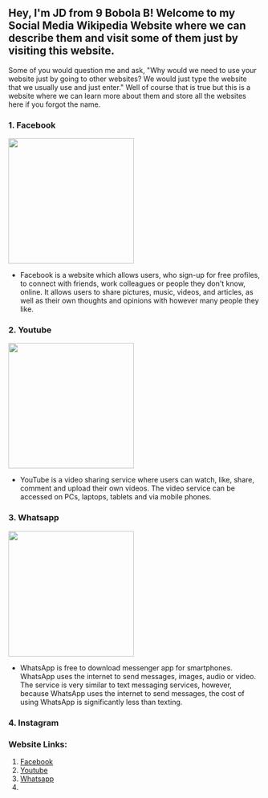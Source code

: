 
<link rel="shortcut icon" type="image/x-icon" href="favicon.ico?">

## Hey, I'm JD from 9 Bobola B! Welcome to my Social Media Wikipedia Website where we can describe them and visit some of them just by visiting this website.

Some of you would question me and ask, "Why would we need to use your website just by going to other websites? We would just type the website that we usually use and just enter." Well of course that is true but this is a website where we can learn more about them and store all the websites here if you forgot the name.

### 1. Facebook

<img src="https://upload.wikimedia.org/wikipedia/commons/thumb/0/05/Facebook_Logo_%282019%29.png/768px-Facebook_Logo_%282019%29.png" width="250" height="250" />

- Facebook is a website which allows users, who sign-up for free profiles, to connect with friends, work colleagues or people they don't know, online. It allows users to share pictures, music, videos, and articles, as well as their own thoughts and opinions with however many people they like.

### 2. Youtube

<img src="https://e7.pngegg.com/pngimages/969/977/png-clipart-youtube-logo-like-youtube-angle-youtube-play-button.png" width="250" height="250" />

- YouTube is a video sharing service where users can watch, like, share, comment and upload their own videos. The video service can be accessed on PCs, laptops, tablets and via mobile phones. 

### 3. Whatsapp

<img src="https://assets.stickpng.com/images/580b57fcd9996e24bc43c543.png" width="250" height="250" />

- WhatsApp is free to download messenger app for smartphones. WhatsApp uses the internet to send messages, images, audio or video. The service is very similar to text messaging services, however, because WhatsApp uses the internet to send messages, the cost of using WhatsApp is significantly less than texting. 

### 4. Instagram


### Website Links:
1. <a href="https://www.facebook.com/">Facebook</a>
2. <a href="https://www.youtube.com/">Youtube</a>
3. <a href="https://www.whatsapp.com/">Whatsapp</a>
4. 
